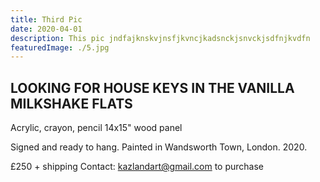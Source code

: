 ```yaml
---
title: Third Pic
date: 2020-04-01
description: This pic jndfajknskvjnsfjkvncjkadsnckjsnvckjsdfnjkvdfn
featuredImage: ./5.jpg
---
```


<!-- ![photo](./3.jpg)  -->

## LOOKING FOR HOUSE KEYS IN THE VANILLA MILKSHAKE FLATS 

Acrylic, crayon, pencil
14x15" wood panel

Signed and ready to hang.
Painted in Wandsworth Town, London. 2020.

£250 + shipping
Contact: kazlandart@gmail.com to purchase